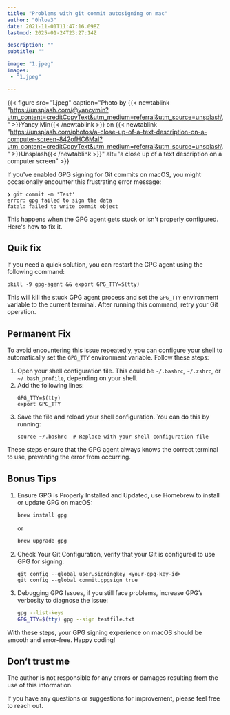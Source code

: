 ```yaml
---
title: "Problems with git commit autosigning on mac"
author: "0hlov3"
date: 2021-11-01T11:47:16.098Z
lastmod: 2025-01-24T23:27:14Z

description: ""
subtitle: ""

image: "1.jpeg" 
images:
 - "1.jpeg"

---
```

{{< figure src="1.jpeg" caption="Photo by {{< newtablink \"https://unsplash.com/@yancymin?utm_content=creditCopyText&utm_medium=referral&utm_source=unsplash\" >}}Yancy Min{{< /newtablink >}} on {{< newtablink \"https://unsplash.com/photos/a-close-up-of-a-text-description-on-a-computer-screen-842ofHC6MaI?utm_content=creditCopyText&utm_medium=referral&utm_source=unsplash\" >}}Unsplash{{< /newtablink >}}" alt="a close up of a text description on a computer screen" >}}

If you've enabled GPG signing for Git commits on macOS, you might occasionally encounter this frustrating error message:

```plaintext
❯ git commit -m 'Test'
error: gpg failed to sign the data
fatal: failed to write commit object
```

This happens when the GPG agent gets stuck or isn't properly configured. Here's how to fix it.

## Quik fix

If you need a quick solution, you can restart the GPG agent using the following command:

```plaintext
pkill -9 gpg-agent && export GPG_TTY=$(tty)
```

This will kill the stuck GPG agent process and set the `GPG_TTY` environment variable to the current terminal. 
After running this command, retry your Git operation.

## Permanent Fix

To avoid encountering this issue repeatedly, you can configure your shell to automatically set the `GPG_TTY` environment variable.
Follow these steps:

1. Open your shell configuration file. This could be `~/.bashrc`, `~/.zshrc`, or `~/.bash_profile`, depending on your shell.
2. Add the following lines:
   ```plaintext
   GPG_TTY=$(tty)
   export GPG_TTY
   ```
3. Save the file and reload your shell configuration. You can do this by running:
   ```shell
   source ~/.bashrc  # Replace with your shell configuration file
   ```

These steps ensure that the GPG agent always knows the correct terminal to use, preventing the error from occurring.

## Bonus Tips

1. Ensure GPG is Properly Installed and Updated, use Homebrew to install or update GPG on macOS:
   ```bash
   brew install gpg
   ```
   or
   ```bash
   brew upgrade gpg
   ```
2. Check Your Git Configuration, verify that your Git is configured to use GPG for signing:
   ```shell
   git config --global user.signingkey <your-gpg-key-id>
   git config --global commit.gpgsign true
   ```
3. Debugging GPG Issues, if you still face problems, increase GPG’s verbosity to diagnose the issue:
   ```bash
   gpg --list-keys
   GPG_TTY=$(tty) gpg --sign testfile.txt
   ```

With these steps, your GPG signing experience on macOS should be smooth and error-free. Happy coding!

## Don‘t trust me

The author is not responsible for any errors or damages resulting from the use of this information.

If you have any questions or suggestions for improvement, please feel free to reach out.
